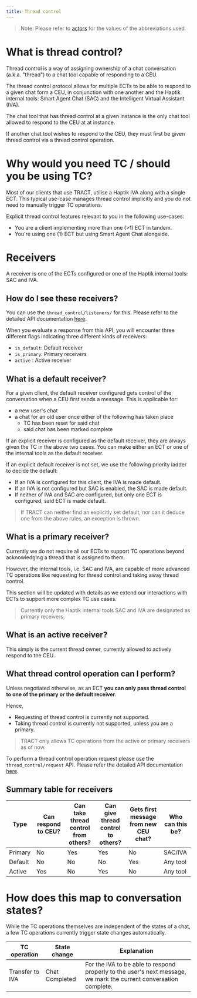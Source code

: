 ```yaml
---
title: Thread control
---
```


> Note: Please refer to [actors](https://docs.haptik.ai/external-chat-tool/#actors) for the values of the abbreviations used.

# What is thread control?

Thread control is a way of assigning ownership of a chat conversation (a.k.a. "thread") to a chat tool capable of responding to a CEU.

The thread control protocol allows for multiple ECTs to be able to respond to a given chat form a CEU, in conjunction with one another and the Haptik internal tools: Smart Agent Chat (SAC) and the Intelligent Virtual Assistant (IVA).

The chat tool that has thread control at a given instance is the only chat tool allowed to respond to the CEU at at instance.

If another chat tool wishes to respond to the CEU, they must first be given thread control via a thread control operation.

# Why would you need TC / should you be using TC?

Most of our clients that use TRACT, utilise a Haptik IVA along with a single ECT. This typical use-case manages thread control implicitly and you do not need to manually trigger TC operations. 

Explicit thread control features relevant to you in the following use-cases:

- You are a client implementing more than one (>1) ECT in tandem.
- You're using one (1) ECT but using Smart Agent Chat alongside.

# Receivers

A receiver is one of the ECTs configured or one of the Haptik internal tools: SAC and IVA.

## How do I see these receivers?

You can use the `thread_control/listeners/` for this. Please refer to the detailed API documentation [here](https://docs.haptik.ai/external-chat-tool/thread-control-APIs#api-fetch-listeners).

When you evaluate a response from this API, you will encounter three different flags indicating three different kinds of receivers:

- `is_default`: Default receiver
- `is_primary`: Primary receivers
- `active` : Active receiver

## What is a default receiver?

For a given client, the default receiver configured gets control of the conversation when a CEU first sends a message.
This is applicable for:

- a new user's chat
- a chat for an old user once either of the following has taken place
  - TC has been reset for said chat
  - said chat has been marked complete

If an explicit receiver is configured as the default receiver, they are always given the TC in the above two cases. You can make either an ECT or one of the internal tools as the default receiver.

If an explicit default receiver is not set, we use the following priority ladder to decide the default:

- If an IVA is configured for this client, the IVA is made default.
- If an IVA is not configured but SAC is enabled, the SAC is made default.
- If neither of IVA and SAC are configured, but only one ECT is configured, said ECT is made default.

> If TRACT can neither find an explicitly set default, nor can it deduce one from the above rules, an exception is thrown.

## What is a primary receiver?

Currently we do not require all our ECTs to support TC operations beyond acknowledging a thread that is assigned to them.

However, the internal tools, i.e. SAC and IVA, are capable of more advanced TC operations like requesting for thread control and taking away thread control.

This section will be updated with details as we extend our interactions with ECTs to support more complex TC use cases.

>  Currently only the Haptik internal tools SAC and IVA are designated as primary receivers.

## What is an active receiver?

This simply is the current thread owner, currently allowed to actively respond to the CEU.

## What thread control operation can I perform?

Unless negotiated otherwise, as an ECT **you can only pass thread control to one of the primary or the default receiver**.

Hence,

- Requesting of thread control is currently not supported.
- Taking thread control is currently not supported, unless you are a primary.

> TRACT only allows TC operations from the active or primary receivers as of now.

To perform a thread control operation request please use the `thread_control/request` API. Please refer the detailed API documentation [here](https://docs.haptik.ai/external-chat-tool/thread-control-APIs#api-thread-management).

## Summary table for receivers

| Type    | Can respond to CEU? | Can take thread control from others? | Can give thread control to others? | Gets first message from new CEU chat? | Who can this be? |
| ------- | ------------------- | ------------------------------------ | ---------------------------------- | ------------------------------------- | ---------------- |
| Primary | No                  | Yes                                  | Yes                                | No                                    | SAC/IVA          |
| Default | No                  | No                                   | No                                 | Yes                                   | Any tool         |
| Active  | Yes                 | No                                   | Yes                                | No                                    | Any tool         |

# How does this map to conversation states?

While the TC operations themselves are independent of the states of a chat, a few TC operations currently trigger state changes automatically.

| TC operation    | State change   | Explanation                                                  |
| --------------- | -------------- | ------------------------------------------------------------ |
| Transfer to IVA | Chat Completed | For the IVA to be able to respond properly to the user's next message, we mark the current conversation complete. |



